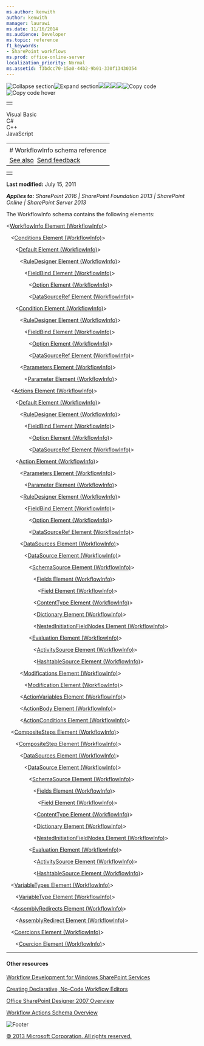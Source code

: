 ```yaml
---
ms.author: kenwith
author: kenwith
manager: laurawi
ms.date: 11/16/2014
ms.audience: Developer
ms.topic: reference
f1_keywords:
- SharePoint workflows
ms.prod: office-online-server
localization_priority: Normal
ms.assetid: f3bdcc70-15a0-44b2-9b01-330f13430354
---
```


![Collapse
section](../icons/collapse_all.gif "Collapse section")![Expand
section](../icons/expand_all.gif "Expand section")![](../icons/collapse_all.gif)![](../icons/expand_all.gif)![](../icons/dropdown.gif)![](../icons/dropdownHover.gif)![Copy
code](../icons/copycode.gif "Copy code")![Copy code
hover](../icons/copycodeHighlight.gif "Copy code hover")
<table>
<tbody>
<tr class="odd">
<td align="left"></td>
</tr>
</tbody>
</table>

Visual Basic  
C\#  
C++  
JavaScript  

<table>
<tbody>
<tr class="odd">
<td align="left"><span id="runningHeaderText"></span></td>
</tr>
<tr class="even">
<td align="left"># WorkflowInfo schema reference</td>
</tr>
<tr class="odd">
<td align="left"><a href="#seeAlsoToggle">See also</a>  <span id="headfeedbackarea" class="feedbackhead"><a href="javascript:SubmitFeedback(&#39;docthis@Microsoft.com&#39;,&#39;&#39;,&#39;&#39;,&#39;&#39;,&#39;1.0.18082.1225&#39;,&#39;%0\dThank%20you%20for%20your%20feedback.%20The%20developer%20writing%20teams%20use%20your%20feedback%20to%20improve%20documentation.%20While%20we%20are%20reviewing%20your%20feedback,%20we%20may%20send%20you%20e-mail%20to%20ask%20for%20clarification%20or%20feedback%20on%20a%20solution.%20We%20do%20not%20use%20your%20e-mail%20address%20for%20any%20other%20purpose%20and%20we%20delete%20it%20after%20we%20finish%20our%20review.%0\AFor%20further%20information%20about%20the%20privacy%20policies%20of%20Microsoft,%20please%20see%20http://privacy.microsoft.com/en-us/default.aspx.%0\A%0\d&#39;,&#39;Customer%20feedback&#39;);">Send feedback</a></span></td>
</tr>
</tbody>
</table>

<table>
<colgroup>
<col width="100%" />
</colgroup>
<tbody>
<tr class="odd">
<td align="left"></td>
</tr>
</tbody>
</table>

**Last modified:** July 15, 2011

***Applies to:** SharePoint 2016 | SharePoint Foundation 2013 |
SharePoint Online | SharePoint Server 2013*

The WorkflowInfo schema contains the following elements:

\<<span sdata="link">[WorkflowInfo Element
(WorkflowInfo)](workflowinfo-element-workflowinfo.htm)</span>\>

   \<<span sdata="link">[Conditions Element
(WorkflowInfo)](conditions-element-workflowinfo.htm)</span>\>

      \<<span sdata="link">[Default Element
(WorkflowInfo)](default-element-workflowinfo.htm)</span>\>

         \<<span sdata="link">[RuleDesigner Element
(WorkflowInfo)](ruledesigner-element-workflowinfo.htm)</span>\>

            \<<span sdata="link">[FieldBind Element
(WorkflowInfo)](fieldbind-element-workflowinfo.htm)</span>\>

               \<<span sdata="link">[Option Element
(WorkflowInfo)](option-element-workflowinfo.htm)</span>\>

               \<<span sdata="link">[DataSourceRef Element
(WorkflowInfo)](datasourceref-element-workflowinfo.htm)</span>\>

      \<<span sdata="link">[Condition Element
(WorkflowInfo)](condition-element-workflowinfo.htm)</span>\>

         \<<span sdata="link">[RuleDesigner Element
(WorkflowInfo)](ruledesigner-element-workflowinfo.htm)</span>\>

            \<<span sdata="link">[FieldBind Element
(WorkflowInfo)](fieldbind-element-workflowinfo.htm)</span>\>

               \<<span sdata="link">[Option Element
(WorkflowInfo)](option-element-workflowinfo.htm)</span>\>

               \<<span sdata="link">[DataSourceRef Element
(WorkflowInfo)](datasourceref-element-workflowinfo.htm)</span>\>

         \<<span sdata="link">[Parameters Element
(WorkflowInfo)](parameters-element-workflowinfo.htm)</span>\>

            \<<span sdata="link">[Parameter Element
(WorkflowInfo)](parameter-element-workflowinfo.htm)</span>\>

   \<<span sdata="link">[Actions Element
(WorkflowInfo)](actions-element-workflowinfo.htm)</span>\>

      \<<span sdata="link">[Default Element
(WorkflowInfo)](default-element-workflowinfo.htm)</span>\>

         \<<span sdata="link">[RuleDesigner Element
(WorkflowInfo)](ruledesigner-element-workflowinfo.htm)</span>\>

            \<<span sdata="link">[FieldBind Element
(WorkflowInfo)](fieldbind-element-workflowinfo.htm)</span>\>

               \<<span sdata="link">[Option Element
(WorkflowInfo)](option-element-workflowinfo.htm)</span>\>

               \<<span sdata="link">[DataSourceRef Element
(WorkflowInfo)](datasourceref-element-workflowinfo.htm)</span>\>

      \<<span sdata="link">[Action Element
(WorkflowInfo)](action-element-workflowinfo.htm)</span>\>

         \<<span sdata="link">[Parameters Element
(WorkflowInfo)](parameters-element-workflowinfo.htm)</span>\>

            \<<span sdata="link">[Parameter Element
(WorkflowInfo)](parameter-element-workflowinfo.htm)</span>\>

         \<<span sdata="link">[RuleDesigner Element
(WorkflowInfo)](ruledesigner-element-workflowinfo.htm)</span>\>

            \<<span sdata="link">[FieldBind Element
(WorkflowInfo)](fieldbind-element-workflowinfo.htm)</span>\>

               \<<span sdata="link">[Option Element
(WorkflowInfo)](option-element-workflowinfo.htm)</span>\>

               \<<span sdata="link">[DataSourceRef Element
(WorkflowInfo)](datasourceref-element-workflowinfo.htm)</span>\>

         \<<span sdata="link">[DataSources Element
(WorkflowInfo)](datasources-element-workflowinfo.htm)</span>\>

            \<<span sdata="link">[DataSource Element
(WorkflowInfo)](datasource-element-workflowinfo.htm)</span>\>

               \<<span sdata="link">[SchemaSource Element
(WorkflowInfo)](schemasource-element-workflowinfo.htm)</span>\>

                  \<<span sdata="link">[Fields Element
(WorkflowInfo)](fields-element-workflowinfo.htm)</span>\>

                     \<<span sdata="link">[Field Element
(WorkflowInfo)](field-element-workflowinfo.htm)</span>\>

                  \<<span sdata="link">[ContentType Element
(WorkflowInfo)](contenttype-element-workflowinfo.htm)</span>\>

                  \<<span sdata="link">[Dictionary Element
(WorkflowInfo)](dictionary-element-workflowinfo.htm)</span>\>

                  \<<span sdata="link">[NestedInitiationFieldNodes
Element
(WorkflowInfo)](nestedinitiationfieldnodes-element-workflowinfo.htm)</span>\>

               \<<span sdata="link">[Evaluation Element
(WorkflowInfo)](evaluation-element-workflowinfo.htm)</span>\>

                  \<<span sdata="link">[ActivitySource Element
(WorkflowInfo)](activitysource-element-workflowinfo.htm)</span>\>

                  \<<span sdata="link">[HashtableSource Element
(WorkflowInfo)](hashtablesource-element-workflowinfo.htm)</span>\>

         \<<span sdata="link">[Modifications Element
(WorkflowInfo)](modifications-element-workflowinfo.htm)</span>\>

            \<<span sdata="link">[Modification Element
(WorkflowInfo)](modification-element-workflowinfo.htm)</span>\>

         \<<span sdata="link">[ActionVariables Element
(WorkflowInfo)](actionvariables-element-workflowinfo.htm)</span>\>

         \<<span sdata="link">[ActionBody Element
(WorkflowInfo)](actionbody-element-workflowinfo.htm)</span>\>

         \<<span sdata="link">[ActionConditions Element
(WorkflowInfo)](actionconditions-element-workflowinfo.htm)</span>\>

   \<<span sdata="link">[CompositeSteps Element
(WorkflowInfo)](compositesteps-element-workflowinfo.htm)</span>\>

      \<<span sdata="link">[CompositeStep Element
(WorkflowInfo)](compositestep-element-workflowinfo.htm)</span>\>

         \<<span sdata="link">[DataSources Element
(WorkflowInfo)](datasources-element-workflowinfo.htm)</span>\>

            \<<span sdata="link">[DataSource Element
(WorkflowInfo)](datasource-element-workflowinfo.htm)</span>\>

               \<<span sdata="link">[SchemaSource Element
(WorkflowInfo)](schemasource-element-workflowinfo.htm)</span>\>

                  \<<span sdata="link">[Fields Element
(WorkflowInfo)](fields-element-workflowinfo.htm)</span>\>

                     \<<span sdata="link">[Field Element
(WorkflowInfo)](field-element-workflowinfo.htm)</span>\>

                  \<<span sdata="link">[ContentType Element
(WorkflowInfo)](contenttype-element-workflowinfo.htm)</span>\>

                  \<<span sdata="link">[Dictionary Element
(WorkflowInfo)](dictionary-element-workflowinfo.htm)</span>\>

                  \<<span sdata="link">[NestedInitiationFieldNodes
Element
(WorkflowInfo)](nestedinitiationfieldnodes-element-workflowinfo.htm)</span>\>

               \<<span sdata="link">[Evaluation Element
(WorkflowInfo)](evaluation-element-workflowinfo.htm)</span>\>

                  \<<span sdata="link">[ActivitySource Element
(WorkflowInfo)](activitysource-element-workflowinfo.htm)</span>\>

                  \<<span sdata="link">[HashtableSource Element
(WorkflowInfo)](hashtablesource-element-workflowinfo.htm)</span>\>

   \<<span sdata="link">[VariableTypes Element
(WorkflowInfo)](variabletypes-element-workflowinfo.htm)</span>\>

      \<<span sdata="link">[VariableType Element
(WorkflowInfo)](variabletype-element-workflowinfo.htm)</span>\>

   \<<span sdata="link">[AssemblyRedirects Element
(WorkflowInfo)](assemblyredirects-element-workflowinfo.htm)</span>\>

      \<<span sdata="link">[AssemblyRedirect Element
(WorkflowInfo)](assemblyredirect-element-workflowinfo.htm)</span>\>

   \<<span sdata="link">[Coercions Element
(WorkflowInfo)](coercions-element-workflowinfo.htm)</span>\>

      \<<span sdata="link">[Coercion Element
(WorkflowInfo)](coercion-element-workflowinfo.htm)</span>\>


-------------------------------------------------------------------------------------------------------------------------------------------------------------------------------------------

#### Other resources

[Workflow Development for Windows SharePoint
Services](http://msdn.microsoft.com/library/ad7a5bf2-fab0-4b30-ae0b-46b15f16b491(Office.15).aspx)

[Creating Declarative, No-Code Workflow
Editors](http://msdn.microsoft.com/library/60dfda8d-e724-4d7d-9578-aa239c362dcf(Office.15).aspx)

[Office SharePoint Designer 2007
Overview](http://msdn.microsoft.com/library/5ef4e933-564e-4dea-b2f4-c1b621774969(Office.15).aspx)

[Workflow Actions Schema
Overview](http://msdn.microsoft.com/library/25da07cb-b228-43f2-9cdf-c8c71c3eabbb(Office.15).aspx)

![Footer](../icons/footer.gif "Footer")

[© 2013 Microsoft Corporation. All rights
reserved.](office-2013-documentation-copyright-notice.htm)



